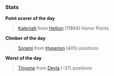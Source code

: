 

### Stats

**Point scorer of the day**
>[Kaleriiah](/#/character/Hellion/335134) from [Hellion](/#/ranking/Hellion)  (11864) Honor Points


**Climber of the day**
>[Sorami](/#/character/Hyperion/44731) from [Hyperion](/#/ranking/Hyperion)  (405) positions


**Worst of the day**
>[Tinyone](/#/character/Deyla/380718) from [Deyla](/#/ranking/Deyla)  (-37) positions



